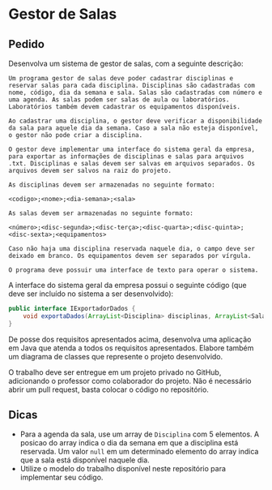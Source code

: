 # Gestor de Salas

## Pedido

Desenvolva um sistema de gestor de salas, com a seguinte descrição:

``` text
Um programa gestor de salas deve poder cadastrar disciplinas e reservar salas para cada disciplina. Disciplinas são cadastradas com nome, código, dia da semana e sala. Salas são cadastradas com número e uma agenda. As salas podem ser salas de aula ou laboratórios. Laboratórios também devem cadastrar os equipamentos disponíveis.

Ao cadastrar uma disciplina, o gestor deve verificar a disponibilidade da sala para aquele dia da semana. Caso a sala não esteja disponível, o gestor não pode criar a disciplina.

O gestor deve implementar uma interface do sistema geral da empresa, para exportar as informações de disciplinas e salas para arquivos .txt. Disciplinas e salas devem ser salvas em arquivos separados. Os arquivos devem ser salvos na raiz do projeto.

As disciplinas devem ser armazenadas no seguinte formato:

<codigo>;<nome>;<dia-semana>;<sala>

As salas devem ser armazenadas no seguinte formato:

<número>;<disc-segunda>;<disc-terça>;<disc-quarta>;<disc-quinta>;<disc-sexta>;<equipamentos>

Caso não haja uma disciplina reservada naquele dia, o campo deve ser deixado em branco. Os equipamentos devem ser separados por vírgula.

O programa deve possuir uma interface de texto para operar o sistema.
```

A interface do sistema geral da empresa possui o seguinte código (que deve ser incluído no sistema a ser desenvolvido):

``` java
public interface IExportadorDados {
    void exportaDados(ArrayList<Disciplina> disciplinas, ArrayList<Sala> salas) throws IOException;
}
```

De posse dos requisitos apresentados acima, desenvolva uma aplicação em Java que atenda a todos os requisitos apresentados. Elabore também um diagrama de classes que represente o projeto desenvolvido.

O trabalho deve ser entregue em um projeto privado no GitHub, adicionando o professor como colaborador do projeto. Não é necessário abrir um pull request, basta colocar o código no repositório.

## Dicas

- Para a agenda da sala, use um array de `Disciplina` com 5 elementos. A posicao do array indica o dia da semana em que a disciplina está reservada. Um valor `null` em um determinado elemento do array indica que a sala está disponível naquele dia.
- Utilize o modelo do trabalho disponível neste repositório para implementar seu código.

